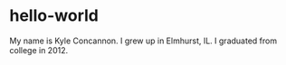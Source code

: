 # hello-world
My name is Kyle Concannon.  I grew up in Elmhurst, IL.
I graduated from college in 2012.

